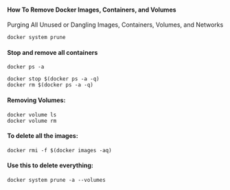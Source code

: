 #### How To Remove Docker Images, Containers, and Volumes

Purging All Unused or Dangling Images, Containers, Volumes, and Networks
````
docker system prune
````

#### Stop and remove all containers
````
docker ps -a
````

````
docker stop $(docker ps -a -q)
docker rm $(docker ps -a -q)
````

#### Removing Volumes:
````
docker volume ls
docker volume rm 
````

#### To delete all the images:
````
docker rmi -f $(docker images -aq)
````

#### Use this to delete everything:
````
docker system prune -a --volumes
````
